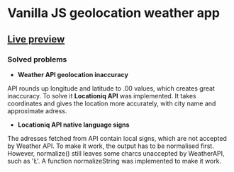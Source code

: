 # Vanilla JS geolocation weather app
## [Live preview](https://kglab99.github.io/weather-forecast-js/)


### Solved problems
- **Weather API geolocation inaccuracy**

API rounds up longitude and latitude to .00 values, which creates great inaccuracy.
To solve it **Locationiq API** was implemented. It takes coordinates and gives the location more accurately, with city name and approximate adress.


- **Locationiq API native language signs**

The adresses fetched from API contain local signs, which are not accepted by Weather API. To make it work, the output has to be normalised first.
However, normalize() still leaves some charcs unaccepted by WeatherAPI, such as 'Ł'. A function normalizeString was implemented to make it work.

